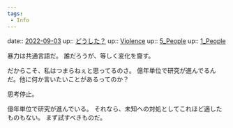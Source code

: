 ```yaml
---
tags:
 - Info
---
```


date:: [2022-09-03](Daily_Note/2022-09-03.md)
up:: [どうした？](Info/どうした？.md)
up:: [Violence](Bar/Novel/Topics/Violence.md)
up:: [5_People](Bar/Novel/Nacaria/5_People.md)
up:: [1_People](Bar/Novel/Nacaria/1_People.md)

暴力は共通言語だ。
誰だろうが、等しく変化を齎す。

だからこそ、私はつまらねぇと思ってるのさ。
億年単位で研究が進んでるんだ。他に何か言いたいことがあるってのか？

思考停止。

億年単位で研究が進んでいる。
それなら、未知への対処としてこれほど適したものもない。
まず試すべきものだ。